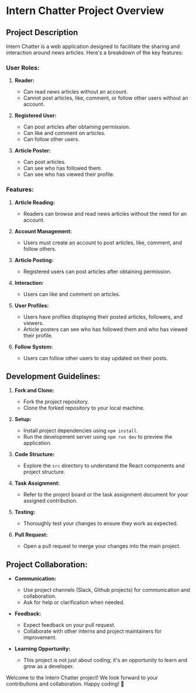 # Intern Chatter Project Overview

## Project Description

Intern Chatter is a web application designed to facilitate the sharing and interaction around news articles. Here's a breakdown of the key features:

### User Roles:

1. **Reader:**

   - Can read news articles without an account.
   - Cannot post articles, like, comment, or follow other users without an account.

2. **Registered User:**

   - Can post articles after obtaining permission.
   - Can like and comment on articles.
   - Can follow other users.

3. **Article Poster:**
   - Can post articles.
   - Can see who has followed them.
   - Can see who has viewed their profile.

### Features:

1. **Article Reading:**

   - Readers can browse and read news articles without the need for an account.

2. **Account Management:**

   - Users must create an account to post articles, like, comment, and follow others.

3. **Article Posting:**

   - Registered users can post articles after obtaining permission.

4. **Interaction:**

   - Users can like and comment on articles.

5. **User Profiles:**

   - Users have profiles displaying their posted articles, followers, and viewers.
   - Article posters can see who has followed them and who has viewed their profile.

6. **Follow System:**
   - Users can follow other users to stay updated on their posts.

## Development Guidelines:

1. **Fork and Clone:**

   - Fork the project repository.
   - Clone the forked repository to your local machine.

2. **Setup:**

   - Install project dependencies using `npm install`.
   - Run the development server using `npm run dev` to preview the application.

3. **Code Structure:**

   - Explore the `src` directory to understand the React components and project structure.

4. **Task Assignment:**

   - Refer to the project board or the task assignment document for your assigned contribution.

5. **Testing:**

   - Thoroughly test your changes to ensure they work as expected.

6. **Pull Request:**
   - Open a pull request to merge your changes into the main project.

## Project Collaboration:

- **Communication:**

  - Use project channels (Slack, Github projects) for communication and collaboration.
  - Ask for help or clarification when needed.

- **Feedback:**

  - Expect feedback on your pull request.
  - Collaborate with other interns and project maintainers for improvement.

- **Learning Opportunity:**
  - This project is not just about coding; it's an opportunity to learn and grow as a developer.

Welcome to the Intern Chatter project! We look forward to your contributions and collaboration. Happy coding! 🚀
